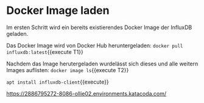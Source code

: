 # Docker Image laden

Im ersten Schritt wird ein bereits existierendes Docker Image der InfluxDB geladen.

Das Docker Image wird von Docker Hub heruntergeladen:
`docker pull influxdb:latest`{{execute T1}}

Nachdem das Image herutergeladen wurdelässt sich dieses und alle weitern Images auflisten:
`docker image ls`{{execute T2}}

`apt install influxdb-client`{{execute}}

https://2886795272-8086-ollie02.environments.katacoda.com/